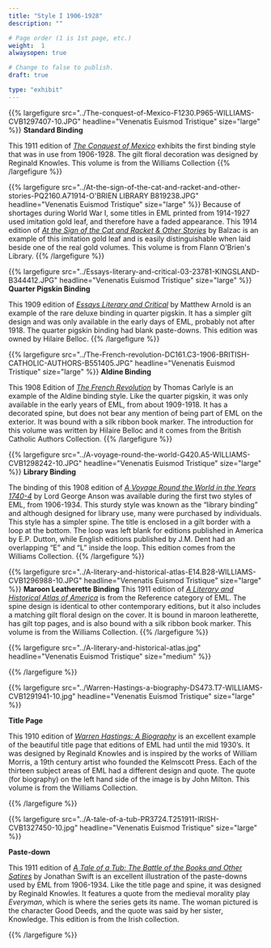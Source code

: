 ```yaml
---
title: "Style I 1906-1928"
description: ""

# Page order (1 is 1st page, etc.)
weight:  1
alwaysopen: true

# Change to false to publish.
draft: true

type: "exhibit"
---
```


{{% largefigure src="../The-conquest-of-Mexico-F1230.P965-WILLIAMS-CVB1297407-10.JPG" headline="Venenatis Euismod Tristique" size="large" %}}
**Standard Binding**

This 1911 edition of [*The Conquest of Mexico*](https://bc-primo.hosted.exlibrisgroup.com/primo-explore/fulldisplay?docid=ALMA-BC21317673900001021&context=L&vid=bclib_new&search_scope=lib_BURNS&tab=bcl_only&lang=en_US) exhibits the first binding style that was in use
from 1906-1928. The gilt floral decoration was designed by Reginald Knowles. This volume is from the Williams Collection 
{{% /largefigure %}}

{{% largefigure src="../At-the-sign-of-the-cat-and-racket-and-other-stories-PQ2160.A71914-O'BRIEN LIBRARY B819238.JPG" headline="Venenatis Euismod Tristique" size="large" %}}
Because of shortages during World War I, some titles in EML printed from 1914-1927 used imitation gold
leaf, and therefore have a faded appearance. This 1914 edition of [*At the Sign of the Cat and
Racket &amp; Other Stories*](https://bc-primo.hosted.exlibrisgroup.com/primo-explore/fulldisplay?docid=ALMA-BC21372482530001021&context=L&vid=bclib_new&search_scope=lib_BURNS&tab=bcl_only&lang=en_US) by Balzac is an example of this imitation gold leaf and is easily distinguishable when laid beside one of the real gold volumes. This volume is from Flann O’Brien's Library.
{{% /largefigure %}}

{{% largefigure src="../Essays-literary-and-critical-03-23781-KINGSLAND-B344412.JPG" headline="Venenatis Euismod Tristique" size="large" %}}
**Quarter Pigskin Binding**

This 1909 edition of [*Essays Literary and Critical*](https://bc-primo.hosted.exlibrisgroup.com/primo-explore/fulldisplay?docid=ALMA-BC21377522700001021&context=L&vid=bclib_new&search_scope=lib_BURNS&tab=bcl_only&lang=en_US) by Matthew Arnold is an example of the
rare deluxe binding in quarter pigskin. It has a simpler gilt design and was only available in the
early days of EML, probably not after 1918. The quarter pigskin binding had blank paste-downs.
This edition was owned by Hilaire Belloc.
{{% /largefigure %}}

{{% largefigure src="../The-French-revolution-DC161.C3-1906-BRITISH-CATHOLIC-AUTHORS-B551405.JPG" headline="Venenatis Euismod Tristique" size="large" %}}
**Aldine Binding**

This 1908 Edition of [*The French Revolution*](https://bc-primo.hosted.exlibrisgroup.com/primo-explore/fulldisplay?docid=ALMA-BC21344242530001021&context=L&vid=bclib_new&search_scope=lib_BURNS&tab=bcl_only&lang=en_US) by Thomas Carlyle is an example of the Aldine
binding style. Like the quarter pigskin, it was only available in the early years of EML, from
about 1909-1918. It has a decorated spine, but does not bear any mention of being part of EML
on the exterior. It was bound with a silk ribbon book marker. The introduction for this volume
was written by Hilaire Belloc and it comes from the British Catholic Authors Collection.
{{% /largefigure %}}

{{% largefigure src="../A-voyage-round-the-world-G420.A5-WILLIAMS-CVB1298242-10.JPG" headline="Venenatis Euismod Tristique" size="large" %}}
**Library Binding**

The binding of this 1908 edition of [*A Voyage Round the World in the Years 1740-4*](https://bc-primo.hosted.exlibrisgroup.com/primo-explore/fulldisplay?docid=ALMA-BC21319045120001021&context=L&vid=bclib_new&search_scope=lib_BURNS&tab=bcl_only&lang=en_US) by Lord
George Anson was available during the first two styles of EML, from 1906-1934. This sturdy
style was known as the “library binding” and although designed for library use, many were
purchased by individuals. This style has a simpler spine. The title is enclosed in a gilt border
with a loop at the bottom. The loop was left blank for editions published in America by E.P.
Dutton, while English editions published by J.M. Dent had an overlapping “E” and “L” inside
the loop. This edition comes from the Williams Collection.
{{% /largefigure %}}

{{% largefigure src="../A-literary-and-historical-atlas-E14.B28-WILLIAMS-CVB1296988-10.JPG" headline="Venenatis Euismod Tristique" size="large" %}}
**Maroon Leatherette Binding**
This 1911 edition of [*A Literary and Historical Atlas of America*](https://bc-primo.hosted.exlibrisgroup.com/primo-explore/fulldisplay?docid=ALMA-BC21315650160001021&context=L&vid=bclib_new&search_scope=lib_BURNS&tab=bcl_only&lang=en_US) is from the Reference
category of EML. The spine design is identical to other contemporary editions, but it also
includes a matching gilt floral design on the cover. It is bound in maroon leatherette, has gilt top pages, and is also bound with a silk ribbon book marker. This volume is from the Williams
Collection.
{{% /largefigure %}}

{{% largefigure src="../A-literary-and-historical-atlas.jpg" headline="Venenatis Euismod Tristique" size="medium" %}}

{{% /largefigure %}}

{{% largefigure src="../Warren-Hastings-a-biography-DS473.T7-WILLIAMS-CVB1291941-10.jpg" headline="Venenatis Euismod Tristique" size="large" %}}

**Title Page**

This 1910 edition of [*Warren Hastings: A Biography*](https://bc-primo.hosted.exlibrisgroup.com/primo-explore/fulldisplay?docid=ALMA-BC21331968000001021&context=L&vid=bclib_new&search_scope=lib_BURNS&tab=bcl_only&lang=en_US) is an excellent example of the beautiful
title page that editions of EML had until the mid 1930’s. It was designed by Reginald Knowles
and is inspired by the works of William Morris, a 19th century artist who founded the Kelmscott
Press. Each of the thirteen subject areas of EML had a different design and quote. The quote (for
biography) on the left hand side of the image is by John Milton. This volume is from the Williams Collection.

{{% /largefigure %}}

{{% largefigure src="../A-tale-of-a-tub-PR3724.T251911-IRISH-CVB1327450-10.jpg" headline="Venenatis Euismod Tristique" size="large" %}}

**Paste-down**

This 1911 edition of [*A Tale of a Tub: The Battle of the Books and Other Satires*](https://bc-primo.hosted.exlibrisgroup.com/primo-explore/fulldisplay?docid=ALMA-BC21329655680001021&context=L&vid=bclib_new&search_scope=lib_BURNS&tab=bcl_only&lang=en_US) by Jonathan
Swift is an excellent illustration of the paste-downs used by EML from 1906-1934. Like the
title page and spine, it was designed by Reginald Knowles. It features a quote from the medieval
morality play *Everyman*, which is where the series gets its name. The woman pictured is the
character Good Deeds, and the quote was said by her sister, Knowledge. This edition is from the
Irish collection.

{{% /largefigure %}}

